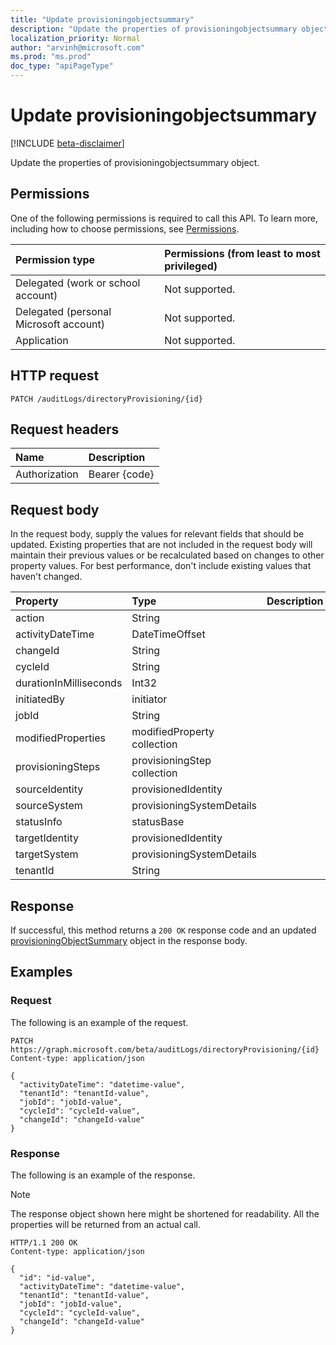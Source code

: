 ```yaml
---
title: "Update provisioningobjectsummary"
description: "Update the properties of provisioningobjectsummary object."
localization_priority: Normal
author: "arvinh@microsoft.com"
ms.prod: "ms.prod"
doc_type: "apiPageType"
---
```


# Update provisioningobjectsummary

[!INCLUDE [beta-disclaimer](../../includes/beta-disclaimer.md)]

Update the properties of provisioningobjectsummary object.

## Permissions

One of the following permissions is required to call this API. To learn more, including how to choose permissions, see [Permissions](/graph/permissions-reference).

| Permission type                        | Permissions (from least to most privileged) |
|:---------------------------------------|:--------------------------------------------|
| Delegated (work or school account)     | Not supported. |
| Delegated (personal Microsoft account) | Not supported. |
| Application                            | Not supported. |

## HTTP request

<!-- { "blockType": "ignored" } -->

```http
PATCH /auditLogs/directoryProvisioning/{id}
```

## Request headers

| Name       | Description|
|:-----------|:-----------|
| Authorization | Bearer {code} |

## Request body

In the request body, supply the values for relevant fields that should be updated. Existing properties that are not included in the request body will maintain their previous values or be recalculated based on changes to other property values. For best performance, don't include existing values that haven't changed.

| Property     | Type        | Description |
|:-------------|:------------|:------------|
|action|String||
|activityDateTime|DateTimeOffset||
|changeId|String||
|cycleId|String||
|durationInMilliseconds|Int32||
|initiatedBy|initiator||
|jobId|String||
|modifiedProperties|modifiedProperty collection||
|provisioningSteps|provisioningStep collection||
|sourceIdentity|provisionedIdentity||
|sourceSystem|provisioningSystemDetails||
|statusInfo|statusBase||
|targetIdentity|provisionedIdentity||
|targetSystem|provisioningSystemDetails||
|tenantId|String||

## Response

If successful, this method returns a `200 OK` response code and an updated [provisioningObjectSummary](../resources/provisioningobjectsummary.md) object in the response body.

## Examples

### Request

The following is an example of the request.
<!-- {
  "blockType": "request",
  "name": "update_provisioningobjectsummary"
}-->

```http
PATCH https://graph.microsoft.com/beta/auditLogs/directoryProvisioning/{id}
Content-type: application/json

{
  "activityDateTime": "datetime-value",
  "tenantId": "tenantId-value",
  "jobId": "jobId-value",
  "cycleId": "cycleId-value",
  "changeId": "changeId-value"
}
```

### Response

The following is an example of the response.

> [!NOTE]
> The response object shown here might be shortened for readability. All the properties will be returned from an actual call.

<!-- {
  "blockType": "response",
  "truncated": true,
  "@odata.type": "microsoft.graph.provisioningObjectSummary"
} -->

```http
HTTP/1.1 200 OK
Content-type: application/json

{
  "id": "id-value",
  "activityDateTime": "datetime-value",
  "tenantId": "tenantId-value",
  "jobId": "jobId-value",
  "cycleId": "cycleId-value",
  "changeId": "changeId-value"
}
```

<!-- uuid: 16cd6b66-4b1a-43a1-adaf-3a886856ed98
2019-02-04 14:57:30 UTC -->
<!-- {
  "type": "#page.annotation",
  "description": "Update provisioningobjectsummary",
  "keywords": "",
  "section": "documentation",
  "tocPath": ""
}-->